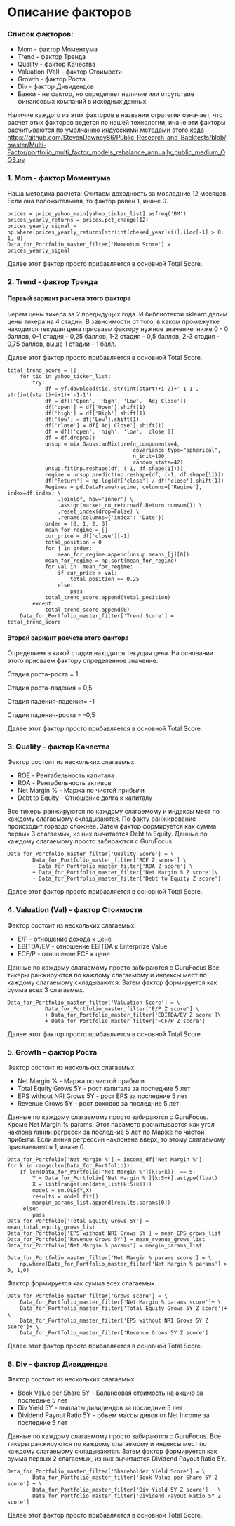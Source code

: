 # Описание факторов

### Список факторов:

* Mom - фактор Моментума
* Trend - фактор Тренда
* Quality - фактор Качества
* Valuation (Val) - фактор Стоимости
* Growth - фактор Роста
* Div - фактор Дивидендов
* Банки - не фактор, но определяет наличие или отсутствие финансовых компаний в исходных данных

Наличие каждого из этих факторов в названии стратегии означает, что расчет этих факторов ведется по нашей технологии, иначе эти факторы расчитываются по умолчанию индусскими методами этого кода https://github.com/StevenDowney86/Public_Research_and_Backtests/blob/master/Multi-Factor/portfolio_multi_factor_models_rebalance_annually_public_medium_OOS.py

### 1. Mom - фактор Моментума

Наша методика расчета:
Считаем доходность за моследние 12 месяцев. Если она положительная, то фактор равен 1, иначе 0.
```
prices = price_yahoo_main[yahoo_ticker_list].asfreq('BM')
prices_yearly_returns = prices.pct_change(12)
prices_yearly_signal = np.where(prices_yearly_returns[str(int(cheked_year)+i)].iloc[-1] > 0, 1, 0)
Data_for_Portfolio_master_filter['Momentum Score'] = prices_yearly_signal
```
Далее этот фактор просто прибавляется в основной Total Score.

### 2. Trend - фактор Тренда

#### Первый вариант расчета этого фактора

Берем цены тикера за 2 предыдущих года. И библиотекой sklearn делим цены тикера на 4 стадии. В зависимости от того, в каком промежутке находится текущая цена присваем фактору нужное значение: ниже 0 - 0 баллов, 0-1 стадия - 0,25 баллов, 1-2 стадия - 0,5 баллов, 2-3 стадия - 0,75 баллов, выше 1 стадии - 1 балл.

Далее этот фактор просто прибавляется в основной Total Score.
```
total_trend_score = []    
    for tic in yahoo_ticker_list:
        try:
            df = yf.download(tic, str(int(start)+i-2)+'-1-1', str(int(start)+i+1)+'-1-1')
            df = df[['Open', 'High', 'Low', 'Adj Close']]
            df['open'] = df['Open'].shift(1)
            df['high'] = df['High'].shift(1)
            df['low'] = df['Low'].shift(1)
            df['close'] = df['Adj Close'].shift(1)
            df = df[['open', 'high', 'low', 'close']]
            df = df.dropna()
            unsup = mix.GaussianMixture(n_components=4,
                                        covariance_type="spherical",
                                        n_init=100,
                                        random_state=42)
            unsup.fit(np.reshape(df, (-1, df.shape[1])))
            regime = unsup.predict(np.reshape(df, (-1, df.shape[1])))
            df['Return'] = np.log(df['close'] / df['close'].shift(1))
            Regimes = pd.DataFrame(regime, columns=['Regime'], index=df.index) \
                .join(df, how='inner') \
                .assign(market_cu_return=df.Return.cumsum()) \
                .reset_index(drop=False) \
                .rename(columns={'index': 'Date'})
            order = [0, 1, 2, 3]
            mean_for_regime = []
            cur_price = df['close'][-1]
            total_position = 0
            for j in order:
                mean_for_regime.append(unsup.means_[j][0])
            mean_for_regime = np.sort(mean_for_regime)   
            for val in  mean_for_regime:
                if cur_price > val:
                    total_position += 0.25
                else:
                    pass                
            total_trend_score.append(total_position)
        except:
            total_trend_score.append(0)
    Data_for_Portfolio_master_filter['Trend Score'] = total_trend_score
```
#### Второй вариант расчета этого фактора
Определяем в какой стадии находится текущая цена. На основании этого присваем фактору определенное значение.

Стадия роста-роста    = 1

Стадия роста-падения  = 0,5

Стадия падения-падения= -1

Стадия падения-роста  = -0,5

Далее этот фактор просто прибавляется в основной Total Score.

### 3. Quality - фактор Качества

Фактор состоит из нескольких слагаемых:
* ROE - Рентабельность капитала
* ROA - Рентабельность активов
* Net Margin % - Маржа по чистой прибыли
* Debt to Equity - Отношение долга к капиталу

Все тикеры ранжируются по каждому слагаемому и индексы мест по каждому слагаемому складываются. По факту ранжирование происходит гораздо сложнее.
Затем фактор формируется как сумма первых 3 слагаемых, из них вычитается Debt to Equity. 
Данные по каждому слагаемому просто забираются с GuruFocus
```
Data_for_Portfolio_master_filter['Quality Score'] = \
        Data_for_Portfolio_master_filter['ROE Z score'] \
        + Data_for_Portfolio_master_filter['ROA Z score'] \
        + Data_for_Portfolio_master_filter['Net Margin % Z score']\
        - Data_for_Portfolio_master_filter['Debt to Equity Z score']
```
Далее этот фактор просто прибавляется в основной Total Score.

### 4. Valuation (Val) - фактор Стоимости

Фактор состоит из нескольких слагаемых:
* E/P - отношение дохода к цене
* EBITDA/EV - отношение EBITDA к Enterprize Value
* FCF/P - отношение FCF к цене

Данные по каждому слагаемому просто забираются с GuruFocus
Все тикеры ранжируются по каждому слагаемому и индексы мест по каждому слагаемому складываются. Затем фактор формируется как сумма всех 3 слагаемых.
```
Data_for_Portfolio_master_filter['Valuation Score'] = \
            Data_for_Portfolio_master_filter['E/P Z score'] \
            + Data_for_Portfolio_master_filter['EBITDA/EV Z score']\
            + Data_for_Portfolio_master_filter['FCF/P Z score']
```
Далее этот фактор просто прибавляется в основной Total Score.

### 5. Growth - фактор Роста

Фактор состоит из нескольких слагаемых:
* Net Margin %  - Маржа по чистой прибыли
* Total Equity Grows 5Y - рост капитала за последние 5 лет
* EPS without NRI Grows 5Y - рост EPS за последние 5 лет
* Revenue Grows 5Y - рост доходов за последние 5 лет

Данные по каждому слагаемому просто забираются с GuruFocus. Кроме Net Margin % params. Этот параметр расчитывается как угол наклона линии регресси за последние 5 лет по Марже по чистой прибыли. Если линия регрессии наклонена вверх, то этому слагаемому присваевается 1, иначе 0.
```
Data_for_Portfolio['Net Margin %'] = income_df['Net Margin %']   
for k in range(len(Data_for_Portfolio)):
    if len(Data_for_Portfolio['Net Margin %'][k:5+k])  == 5:
        Y = Data_for_Portfolio['Net Margin %'][k:5+k].astype(float)
        X = list(range(len(date_list[k:5+k])))
        model = sm.OLS(Y,X)
        results = model.fit()
        margin_params_list.append(results.params[0])
     else:
        pass
Data_for_Portfolio['Total Equity Grows 5Y'] = mean_total_equity_grows_list
Data_for_Portfolio['EPS without NRI Grows 5Y'] = mean_EPS_grows_list
Data_for_Portfolio['Revenue Grows 5Y'] = mean_rvenue_grows_list
Data_for_Portfolio['Net Margin % params'] = margin_params_list

Data_for_Portfolio_master_filter['Net Margin % params score'] = \
    np.where(Data_for_Portfolio_master_filter['Net Margin % params'] > 0, 1,0)
```

Фактор формируется как сумма всех слагаемых.
```
Data_for_Portfolio_master_filter['Grows score'] = \
    Data_for_Portfolio_master_filter['Net Margin % params score']+ \
    Data_for_Portfolio_master_filter['Total Equity Grows 5Y Z score']+ \
    Data_for_Portfolio_master_filter['EPS without NRI Grows 5Y Z score']+ \
    Data_for_Portfolio_master_filter['Revenue Grows 5Y Z score']
```
Далее этот фактор просто прибавляется в основной Total Score.

### 6. Div - фактор Дивидендов

Фактор состоит из нескольких слагаемых:
* Book Value per Share 5Y  - Балансовая стоимость на акцию за последние 5 лет
* Div Yield 5Y - выплаты дивидендов за последние 5 лет
* Dividend Payout Ratio 5Y - объем массы дивов от Net Income за последние 5 лет

Данные по каждому слагаемому просто забираются с GuruFocus. 
Все тикеры ранжируются по каждому слагаемому и индексы мест по каждому слагаемому складываются. Затем фактор формируется как сумма первых 2 слагаемых, из них вычитается Dividend Payout Ratio 5Y. 
```
Data_for_Portfolio_master_filter['Shareholder Yield Score'] = \
        Data_for_Portfolio_master_filter['Book Value per Share 5Y Z score'] + \
        Data_for_Portfolio_master_filter['Div Yield 5Y Z score'] - \
        Data_for_Portfolio_master_filter['Dividend Payout Ratio 5Y Z score']
```
Далее этот фактор просто прибавляется в основной Total Score.
